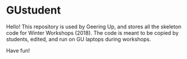 # GUstudent

Hello!
This repository is used by Geering Up, and stores all the skeleton code for Winter Workshops (2018).
The code is meant to be copied by students, edited, and run on GU laptops during workshops. 

Have fun!
